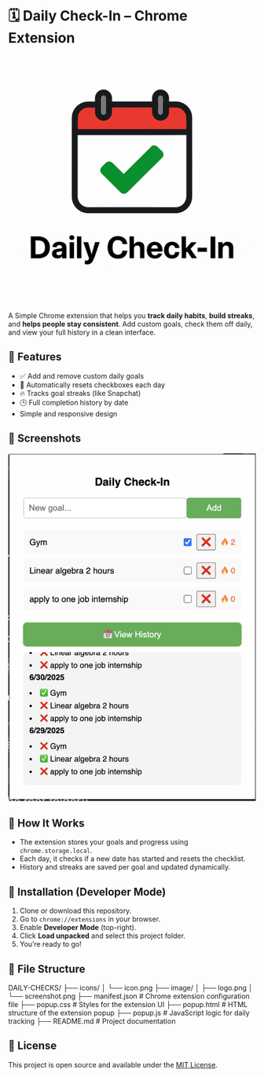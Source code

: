 # 🗓️ Daily Check-In – Chrome Extension

![Logo](image/logo.png)

A Simple Chrome extension that helps you **track daily habits**, **build streaks**, and **helps people stay consistent**. Add custom goals, check them off daily, and view your full history in a clean interface.

## 🚀 Features

- ✅ Add and remove custom daily goals
- 📅 Automatically resets checkboxes each day
- 🔥 Tracks goal streaks (like Snapchat)
- 🕒 Full completion history by date
- Simple and responsive design

## 📸 Screenshots

![Daily Check-In Screenshot](image/screenshot.png)

## 🧠 How It Works

- The extension stores your goals and progress using `chrome.storage.local`.
- Each day, it checks if a new date has started and resets the checklist.
- History and streaks are saved per goal and updated dynamically.

## 🧪 Installation (Developer Mode)

1. Clone or download this repository.
2. Go to `chrome://extensions` in your browser.
3. Enable **Developer Mode** (top-right).
4. Click **Load unpacked** and select this project folder.
5. You’re ready to go!

## 📝 File Structure

DAILY-CHECKS/
├── icons/
│ └── icon.png
├── image/
│ ├── logo.png
│ └── screenshot.png
├── manifest.json # Chrome extension configuration file
├── popup.css # Styles for the extension UI
├── popup.html # HTML structure of the extension popup
├── popup.js # JavaScript logic for daily tracking
├── README.md # Project documentation

## 📄 License

This project is open source and available under the [MIT License](LICENSE).

